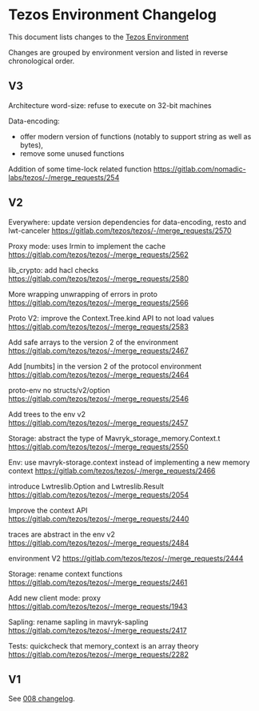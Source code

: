 # Tezos Environment Changelog

This document lists changes to the [Tezos Environment](https://protocol.mavryk.org/shell/the_big_picture.html#the-economic-protocol-environment-and-compiler)

Changes are grouped by environment version and listed in reverse chronological order.

## V3

Architecture word-size: refuse to execute on 32-bit machines

Data-encoding:
- offer modern version of functions (notably to support string as well as bytes),
- remove some unused functions

Addition of some time-lock related function
https://gitlab.com/nomadic-labs/tezos/-/merge_requests/254


## V2

Everywhere: update version dependencies for data-encoding, resto and lwt-canceler
https://gitlab.com/tezos/tezos/-/merge_requests/2570

Proxy mode: uses Irmin to implement the cache
https://gitlab.com/tezos/tezos/-/merge_requests/2562

lib_crypto: add hacl checks
https://gitlab.com/tezos/tezos/-/merge_requests/2580

More wrapping unwrapping of errors in proto
https://gitlab.com/tezos/tezos/-/merge_requests/2566

Proto V2: improve the Context.Tree.kind API to not load values
https://gitlab.com/tezos/tezos/-/merge_requests/2583

Add safe arrays to the version 2 of the environment
https://gitlab.com/tezos/tezos/-/merge_requests/2467

Add [numbits] in the version 2 of the protocol environment
https://gitlab.com/tezos/tezos/-/merge_requests/2464

proto-env no structs/v2/option
https://gitlab.com/tezos/tezos/-/merge_requests/2546

Add trees to the env v2
https://gitlab.com/tezos/tezos/-/merge_requests/2457

Storage: abstract the type of Mavryk_storage_memory.Context.t
https://gitlab.com/tezos/tezos/-/merge_requests/2550

Env: use mavryk-storage.context instead of implementing a new memory context
https://gitlab.com/tezos/tezos/-/merge_requests/2466

introduce Lwtreslib.Option and Lwtreslib.Result
https://gitlab.com/tezos/tezos/-/merge_requests/2054

Improve the context API
https://gitlab.com/tezos/tezos/-/merge_requests/2440

traces are abstract in the env v2
https://gitlab.com/tezos/tezos/-/merge_requests/2484

environment V2
https://gitlab.com/tezos/tezos/-/merge_requests/2444

Storage: rename context functions
https://gitlab.com/tezos/tezos/-/merge_requests/2461

Add new client mode: proxy
https://gitlab.com/tezos/tezos/-/merge_requests/1943

Sapling: rename sapling in mavryk-sapling
https://gitlab.com/tezos/tezos/-/merge_requests/2417

Tests: quickcheck that memory_context is an array theory
https://gitlab.com/tezos/tezos/-/merge_requests/2282

## V1

See [008 changelog](https://protocol.mavryk.org/protocols/008_edo.html#environment-v1).
